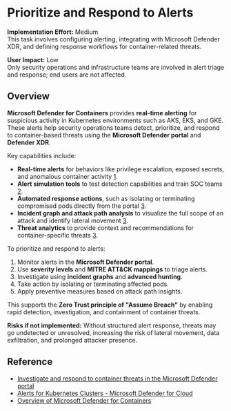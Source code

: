 # Prioritize and Respond to Alerts

**Implementation Effort:** Medium  
This task involves configuring alerting, integrating with Microsoft Defender XDR, and defining response workflows for container-related threats.

**User Impact:** Low  
Only security operations and infrastructure teams are involved in alert triage and response; end users are not affected.

## Overview

**Microsoft Defender for Containers** provides **real-time alerting** for suspicious activity in Kubernetes environments such as AKS, EKS, and GKE. These alerts help security operations teams detect, prioritize, and respond to container-based threats using the **Microsoft Defender portal** and **Defender XDR**.

Key capabilities include:

- **Real-time alerts** for behaviors like privilege escalation, exposed secrets, and anomalous container activity [1](https://learn.microsoft.com/en-us/azure/defender-for-cloud/defender-for-containers-introduction).
- **Alert simulation tools** to test detection capabilities and train SOC teams [2](https://learn.microsoft.com/en-us/azure/defender-for-cloud/alerts-containers).
- **Automated response actions**, such as isolating or terminating compromised pods directly from the portal [3](https://learn.microsoft.com/en-us/defender-xdr/investigate-respond-container-threats).
- **Incident graph and attack path analysis** to visualize the full scope of an attack and identify lateral movement [3](https://learn.microsoft.com/en-us/defender-xdr/investigate-respond-container-threats).
- **Threat analytics** to provide context and recommendations for container-specific threats [3](https://learn.microsoft.com/en-us/defender-xdr/investigate-respond-container-threats).

To prioritize and respond to alerts:

1. Monitor alerts in the **Microsoft Defender portal**.
2. Use **severity levels** and **MITRE ATT&CK mappings** to triage alerts.
3. Investigate using **incident graphs** and **advanced hunting**.
4. Take action by isolating or terminating affected pods.
5. Apply preventive measures based on attack path insights.

This supports the **Zero Trust principle of "Assume Breach"** by enabling rapid detection, investigation, and containment of container threats.

**Risks if not implemented:** Without structured alert response, threats may go undetected or unresolved, increasing the risk of lateral movement, data exfiltration, and prolonged attacker presence.

## Reference

- [Investigate and respond to container threats in the Microsoft Defender portal](https://learn.microsoft.com/en-us/defender-xdr/investigate-respond-container-threats)  
- [Alerts for Kubernetes Clusters - Microsoft Defender for Cloud](https://learn.microsoft.com/en-us/azure/defender-for-cloud/alerts-containers)  
- [Overview of Microsoft Defender for Containers](https://learn.microsoft.com/en-us/azure/defender-for-cloud/defender-for-containers-introduction)
